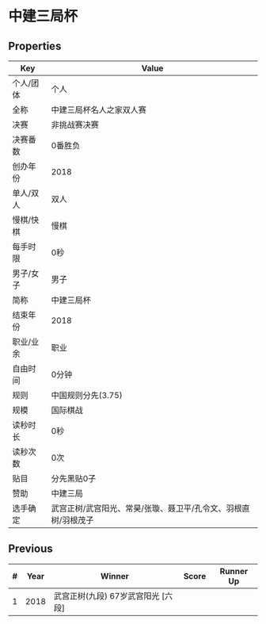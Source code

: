 # 中建三局杯

## Properties

| Key | Value |
| --- | ----- |
| 个人/团体 | 个人 |
| 全称 | 中建三局杯名人之家双人赛 |
| 决赛 | 非挑战赛决赛 |
| 决赛番数 | 0番胜负 |
| 创办年份 | 2018 |
| 单人/双人 | 双人 |
| 慢棋/快棋 | 慢棋 |
| 每手时限 | 0秒 |
| 男子/女子 | 男子 |
| 简称 | 中建三局杯 |
| 结束年份 | 2018 |
| 职业/业余 | 职业 |
| 自由时间 | 0分钟 |
| 规则 | 中国规则分先(3.75) |
| 规模 | 国际棋战 |
| 读秒时长 | 0秒 |
| 读秒次数 | 0次 |
| 贴目 | 分先黑贴0子 |
| 赞助 | 中建三局 |
| 选手确定 | 武宫正树/武宫阳光、常昊/张璇、聂卫平/孔令文、羽根直树/羽根茂子 |

## Previous

| # | Year | Winner | Score | Runner Up |
| --- | --- | --- | --- | --- |
| 1 | 2018 | 武宫正树(九段) 67岁武宫阳光 [六段] |  |  |

